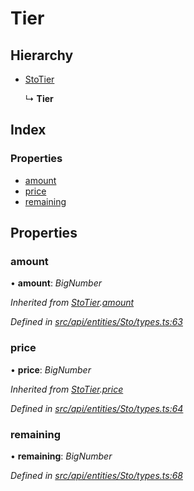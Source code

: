 # Tier

## Hierarchy

* [StoTier](stotier.md)

  ↳ **Tier**

## Index

### Properties

* [amount](tier.md#amount)
* [price](tier.md#price)
* [remaining](tier.md#remaining)

## Properties

### amount

• **amount**: _BigNumber_

_Inherited from_ [_StoTier_](stotier.md)_._[_amount_](stotier.md#amount)

_Defined in_ [_src/api/entities/Sto/types.ts:63_](https://github.com/PolymathNetwork/polymesh-sdk/blob/7362b318/src/api/entities/Sto/types.ts#L63)

### price

• **price**: _BigNumber_

_Inherited from_ [_StoTier_](stotier.md)_._[_price_](stotier.md#price)

_Defined in_ [_src/api/entities/Sto/types.ts:64_](https://github.com/PolymathNetwork/polymesh-sdk/blob/7362b318/src/api/entities/Sto/types.ts#L64)

### remaining

• **remaining**: _BigNumber_

_Defined in_ [_src/api/entities/Sto/types.ts:68_](https://github.com/PolymathNetwork/polymesh-sdk/blob/7362b318/src/api/entities/Sto/types.ts#L68)

